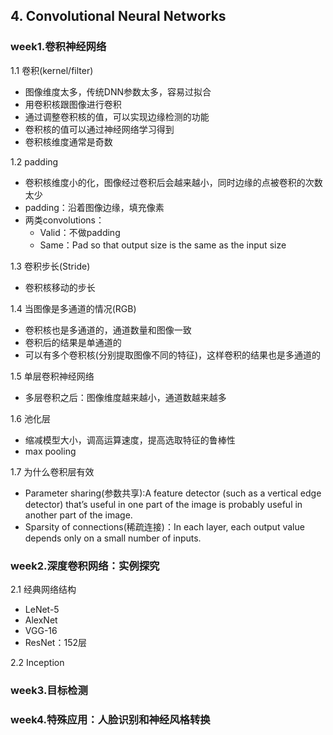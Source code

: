 ## 4. Convolutional Neural Networks

### week1.卷积神经网络
1.1 卷积(kernel/filter)
- 图像维度太多，传统DNN参数太多，容易过拟合
- 用卷积核跟图像进行卷积
- 通过调整卷积核的值，可以实现边缘检测的功能
- 卷积核的值可以通过神经网络学习得到
- 卷积核维度通常是奇数

1.2 padding
- 卷积核维度小的化，图像经过卷积后会越来越小，同时边缘的点被卷积的次数太少
- padding：沿着图像边缘，填充像素
- 两类convolutions：
    - Valid：不做padding
    - Same：Pad so that output size is the same as the input size

1.3 卷积步长(Stride)
- 卷积核移动的步长

1.4 当图像是多通道的情况(RGB)
- 卷积核也是多通道的，通道数量和图像一致
- 卷积后的结果是单通道的
- 可以有多个卷积核(分别提取图像不同的特征)，这样卷积的结果也是多通道的

1.5 单层卷积神经网络
- 多层卷积之后：图像维度越来越小，通道数越来越多 

1.6 池化层
- 缩减模型大小，调高运算速度，提高选取特征的鲁棒性
- max pooling

1.7 为什么卷积层有效
- Parameter sharing(参数共享):A feature detector (such as a vertical edge detector) that’s useful in    one part of the image is probably useful in another part of the image.
- Sparsity of connections(稀疏连接)：In each layer, each output value depends only on a small number    of inputs.

### week2.深度卷积网络：实例探究
2.1 经典网络结构
- LeNet-5
- AlexNet
- VGG-16
- ResNet：152层

2.2 Inception 

### week3.目标检测




### week4.特殊应用：人脸识别和神经风格转换